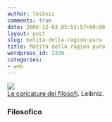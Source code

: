 ```yaml
---
author: leibniz
comments: true
date: 2006-12-03 05:53:57+00:00
layout: post
slug: matita-della-ragion-pura
title: Matita della ragion pura
wordpress_id: 2339
categories:
- web
---
```


![](http://www.filosofico.net/leibnizcaricat.jpg)  
[Le caricature dei filosofi](http://www.filosofico.net/caricature.htm). Leibniz.

### Filosofico
